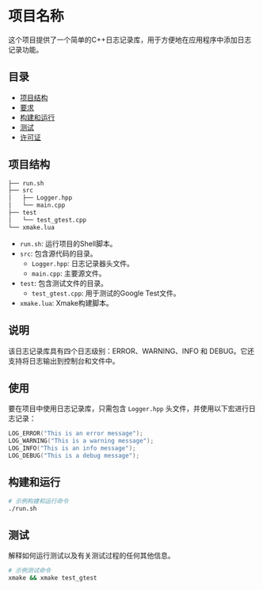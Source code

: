 # 项目名称

这个项目提供了一个简单的C++日志记录库，用于方便地在应用程序中添加日志记录功能。

## 目录

- [项目结构](#项目结构)
- [要求](#要求)
- [构建和运行](#构建和运行)
- [测试](#测试)
- [许可证](#许可证)

## 项目结构

```bash
├── run.sh
├── src
│   ├── Logger.hpp
│   └── main.cpp
├── test
│   └── test_gtest.cpp
└── xmake.lua
```

- `run.sh`: 运行项目的Shell脚本。
- `src`: 包含源代码的目录。
  - `Logger.hpp`: 日志记录器头文件。
  - `main.cpp`: 主要源文件。
- `test`: 包含测试文件的目录。
  - `test_gtest.cpp`: 用于测试的Google Test文件。
- `xmake.lua`: Xmake构建脚本。

## 说明

该日志记录库具有四个日志级别：ERROR、WARNING、INFO 和 DEBUG。它还支持将日志输出到控制台和文件中。

## 使用

要在项目中使用日志记录库，只需包含 `Logger.hpp` 头文件，并使用以下宏进行日志记录：

```cpp
LOG_ERROR("This is an error message");
LOG_WARNING("This is a warning message");
LOG_INFO("This is an info message");
LOG_DEBUG("This is a debug message");
```

## 构建和运行

```bash
# 示例构建和运行命令
./run.sh
```

## 测试

解释如何运行测试以及有关测试过程的任何其他信息。

```bash
# 示例测试命令
xmake && xmake test_gtest
```

